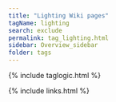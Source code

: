 ```yaml
---
title: "Lighting Wiki pages"
tagName: lighting
search: exclude
permalink: tag_lighting.html
sidebar: Overview_sidebar
folder: tags
---
```

{% include taglogic.html %}

{% include links.html %}
